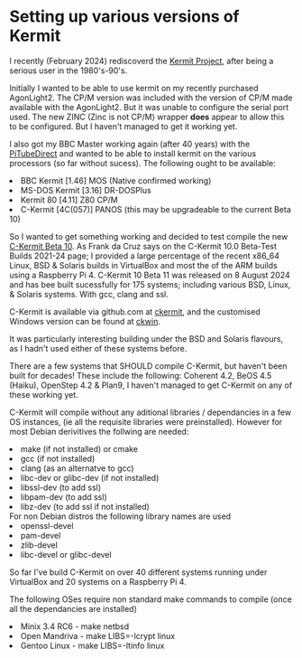 # Setting up various versions of Kermit
I recently (February 2024) rediscoverd the [Kermit Project](https://kermitproject.org), after being a serious user in the 1980's-90's.

Initially I wanted to be able to use kermit on my recently purchased AgonLight2. The CP/M version was included with the version of CP/M made available with the AgonLight2. But it was unable to configure the serial port used.
The new ZINC (Zinc is not CP/M) wrapper <b>does</b> appear to allow this to be configured. But I haven't managed to get it working yet.

I also got my BBC Master working again (after 40 years) with the [PiTubeDirect](https://github.com/mbernardi1961/PiTubeDoc) and wanted to be able to install kermit on the various processors (so far without sucess). The following ought to be available: 
<li>BBC Kermit [1.46] MOS (Native confirmed working)
<li>MS-DOS Kermit [3.16] DR-DOSPlus
<li>Kermit 80 [4.11] Z80 CP/M
<li>C-Kermit [4C(057)] PANOS (this may be upgradeable to the current Beta 10)

So I wanted to get something working and decided to test compile the new [C-Kermit Beta 10](https://www.kermitproject.org/ck10devbuilds.html).
As Frank da Cruz says on the C-Kermit 10.0 Beta-Test Builds 2021-24 page; I provided a large percentage of the recent x86_64 Linux, BSD &amp; Solaris builds in VirtualBox and most the of the ARM builds using a Raspberry Pi 4.
C-Kermit 10 Beta 11 was released on 8 August 2024 and has bee built sucessfully for 175 systems; including various BSD, Linux, & Solaris systems. With gcc, clang and ssl.

C-Kermit is available via github.com at [ckermit](https://github.com/KermitProject/ckermit), and the customised Windows version can be found at [ckwin](https://github.com/davidrg/ckwin).

It was particularly interesting building under the BSD and Solaris flavours, as I hadn't used either of these systems before.

There are a few systems that SHOULD compile C-Kermit, but haven't been built for decades! These include the following: Coherent 4.2, BeOS 4.5 (Haiku), OpenStep 4.2 &amp; Plan9, I haven't managed to get C-Kermit on any of these working yet.

C-Kermit will compile without any aditional libraries / dependancies in a few OS instances, (ie all the requisite libraries were preinstalled). 
However for most Debian derivitives the follwing are needed:
<li>make (if not installed) or cmake
<li>gcc (if not installed)
<li>clang (as an alternatve to gcc)
<li>libc-dev or glibc-dev (if not installed)
<li>libssl-dev (to add ssl)
<li>libpam-dev (to add ssl)
<li>libz-dev (to add ssl if not installed)<br>
For non Debian distros the following library names are used<br>
<li>openssl-devel
<li>pam-devel
<li>zlib-devel
<li>libc-devel or glibc-devel

So far I've build C-Kermit on over 40 different systems running under VirtualBox and 20 systems on a Raspberry Pi 4.

The following OSes require non standard make commands to compile (once all the dependancies are installed)
<li>Minix 3.4 RC6 - make netbsd
<li>Open Mandriva - make LIBS=-lcrypt linux
<li>Gentoo Linux - make LIBS=-ltinfo linux

